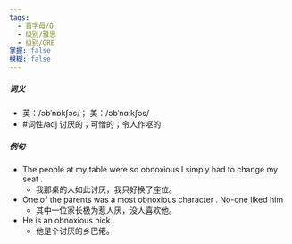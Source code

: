 ```yaml
---
tags:
  - 首字母/O
  - 级别/雅思
  - 级别/GRE
掌握: false
模糊: false
---
```

##### 词义
- 英：/əbˈnɒkʃəs/； 美：/əbˈnɑːkʃəs/
- #词性/adj  讨厌的；可憎的；令人作呕的
##### 例句
- The people at my table were so obnoxious I simply had to change my seat .
	- 我那桌的人如此讨厌，我只好换了座位。
- One of the parents was a most obnoxious character . No-one liked him
	- 其中一位家长极为惹人厌，没人喜欢他。
- He is an obnoxious hick .
	- 他是个讨厌的乡巴佬。
